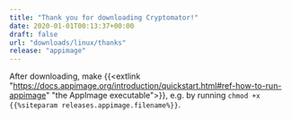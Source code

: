 ```yaml
---
title: "Thank you for downloading Cryptomator!"
date: 2020-01-01T00:13:37+00:00
draft: false
url: "downloads/linux/thanks"
release: "appimage"
---
```


After downloading, make {{<extlink "https://docs.appimage.org/introduction/quickstart.html#ref-how-to-run-appimage" "the AppImage executable">}}, e.g. by running `chmod +x {{%siteparam releases.appimage.filename%}}`.
